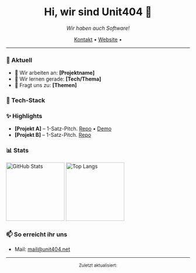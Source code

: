 <!-- Profil-Header -->
<h1 align="center">Hi, wir sind Unit404 👋</h1>
<p align="center">
  <em>Wir haben auch Software!</em>
</p>

<!-- Schnelle Links -->
<p align="center">
  <a href="mailto:[mail@unit404.net]">Kontakt</a> •
  <a href="https://[unit404.net]">Website</a> •
</p>

---

### 🚀 Aktuell
- 🔭 Wir arbeiten an: **[Projektname]**
- 🌱 Wir lernen gerade: **[Tech/Thema]**
- 💬 Fragt uns zu: **[Themen]**

### 🧰 Tech-Stack


### ✨ Highlights
- **[Projekt A]** – 1-Satz-Pitch. [Repo](https://github.com/[du]/[repo-a]) • [Demo](https://…)
- **[Projekt B]** – 1-Satz-Pitch. [Repo](https://github.com/[du]/[repo-b])

### 📊 Stats
<!-- Du kannst diese Zeilen löschen, wenn du keine Badges willst -->
<p>
  <img alt="GitHub Stats" height="160" src="https://github-readme-stats.vercel.app/api?username=[DEIN_USERNAME]&show_icons=true&hide_title=true" />
  <img alt="Top Langs" height="160" src="https://github-readme-stats.vercel.app/api/top-langs/?username=[DEIN_USERNAME]&layout=compact" />
</p>

### 📫 So erreicht ihr uns
- Mail: mail@unit404.net

---

<p align="center">
  <sub>Zuletzt aktualisiert: <!--LAST_UPDATED--></sub>
</p>

<!--
**Unit404Git/Unit404Git** is a ✨ _special_ ✨ repository because its `README.md` (this file) appears on your GitHub profile.

Here are some ideas to get you started:

- 🔭 I’m currently working on ...
- 🌱 I’m currently learning ...
- 👯 I’m looking to collaborate on ...
- 🤔 I’m looking for help with ...
- 💬 Ask me about ...
- 📫 How to reach me: ...
- 😄 Pronouns: ...
- ⚡ Fun fact: ...
-->
